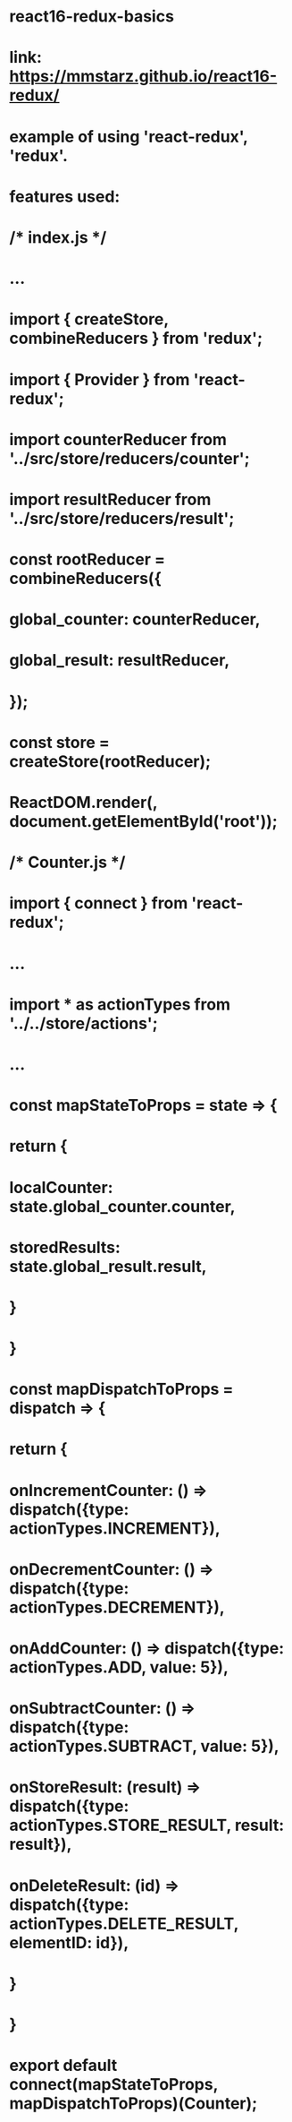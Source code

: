 # react16-redux-basics
# link: https://mmstarz.github.io/react16-redux/
# example of using 'react-redux', 'redux'.
# features used:
  # /* index.js */
  # ...
  # import { createStore, combineReducers } from 'redux';
  # import { Provider } from 'react-redux';  
  # import counterReducer from '../src/store/reducers/counter';
  # import resultReducer from '../src/store/reducers/result';

  # const rootReducer = combineReducers({
  #   global_counter: counterReducer,
  #   global_result: resultReducer,
  # });

  # const store = createStore(rootReducer);

  # ReactDOM.render(<Provider store={store}><App /></Provider>, document.getElementById('root'));

  # /* Counter.js */
  # import { connect } from 'react-redux';
  # ...
  # import * as actionTypes from '../../store/actions';
  # ...
  # const mapStateToProps = state => {
  #   return {
  #       localCounter: state.global_counter.counter,
  #       storedResults: state.global_result.result,
  #   }
  # }

  # const mapDispatchToProps = dispatch => {
  #   return {
  #       onIncrementCounter: () => dispatch({type: actionTypes.INCREMENT}),
  #       onDecrementCounter: () => dispatch({type: actionTypes.DECREMENT}),
  #       onAddCounter: () => dispatch({type: actionTypes.ADD, value: 5}),
  #       onSubtractCounter: () => dispatch({type: actionTypes.SUBTRACT, value: 5}),
  #       onStoreResult: (result) => dispatch({type: actionTypes.STORE_RESULT, result: result}),
  #       onDeleteResult: (id) => dispatch({type: actionTypes.DELETE_RESULT, elementID: id}),
  #   }
  # }

  # export default connect(mapStateToProps, mapDispatchToProps)(Counter);
